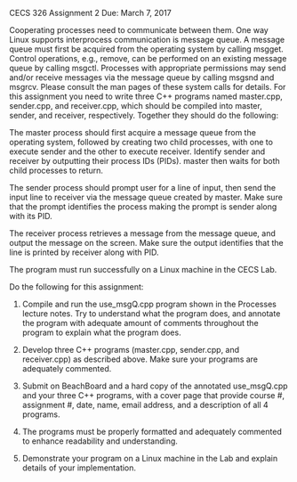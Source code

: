 CECS 326 Assignment 2
Due: March 7, 2017

Cooperating processes need to communicate between them.  One way Linux supports interprocess communication is message queue.  A message queue must first be acquired from the operating system by calling msgget.  Control operations, e.g., remove, can be performed on an existing message queue by calling msgctl.  Processes with appropriate permissions may send and/or receive messages via the message queue by calling msgsnd and msgrcv.  Please consult the man pages of these system calls for details.
For this assignment you need to write three C++ programs named master.cpp, sender.cpp, and receiver.cpp, which should be compiled into master, sender, and receiver, respectively.  Together they should do the following:

The master process should first acquire a message queue from the operating system, followed by creating two child processes, with one to execute sender and the other to execute receiver.  Identify sender and receiver by outputting their process IDs (PIDs).  master then waits for both child processes to return.

The sender process should prompt user for a line of input, then send the input line to receiver via the message queue created by master.  Make sure that the prompt identifies the process making the prompt is sender along with its PID.

The receiver process retrieves a message from the message queue, and output the message on the screen.  Make sure the output identifies that the line is printed by receiver along with PID.

The program must run successfully on a Linux machine in the CECS Lab.

Do the following for this assignment:

1. Compile and run the use_msgQ.cpp program shown in the Processes lecture notes.  Try to understand what the program does, and annotate the program with adequate amount of comments throughout the program to explain what the program does.

2. Develop three C++ programs (master.cpp, sender.cpp, and receiver.cpp) as described above.  Make sure your programs are adequately commented.

3. Submit on BeachBoard and a hard copy of the annotated use_msgQ.cpp and your three C++ programs, with a cover page that provide course #, assignment #, date, name, email address, and a description of all 4 programs.

4. The programs must be properly formatted and adequately commented to enhance readability and understanding.

5. Demonstrate your program on a Linux machine in the Lab and explain details of your implementation.